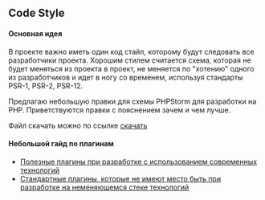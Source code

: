 ## Code Style

#### Основная идея

В проекте важно иметь один код стайл, которому будут следовать все разработчики проекта.
Хорошим стилем считается схема, которая не будет меняться из проекта в проект, 
не меняется по "хотению" одного из разработчиков
и идет в ногу со временем, используя стандарты PSR-1, PSR-2, PSR-12.

Предлагаю небольшую правки для схемы PHPStorm для разработки на PHP.
Приветствуются правки с пояснением зачем и чем лучше.

Файл скачать можно по ссылке [скачать](Modernized%20Code%20Style.xml)

#### Небольшой гайд по плагинам

- [Полезные плагины при разработке с использованием современных технологий](useful-plugins.md)
- [Стандартные плагины, которые не имеют место быть при разработке на неменяющемся стеке технологий](useless-plugins.md)